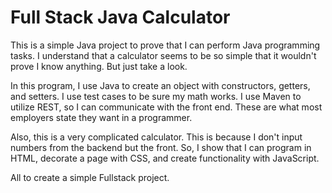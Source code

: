 # Full Stack Java Calculator

This is a simple Java project to prove that I can perform Java programming tasks.
I understand that a calculator seems to be so simple that it wouldn't prove I know anything. But just take a look.

In this program, I use Java to create an object with constructors, getters, and setters.
I use test cases to be sure my math works.
I use Maven to utilize REST, so I can communicate with the front end.
These are what most employers state they want in a programmer.

Also, this is a very complicated calculator.
This is because I don't input numbers from the backend but the front.
So, I show that I can program in HTML, decorate a page with CSS, and create functionality with JavaScript.

All to create a simple Fullstack project.
